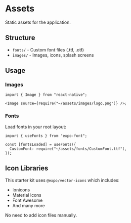 # Assets

Static assets for the application.

## Structure

- `fonts/` - Custom font files (.ttf, .otf)
- `images/` - Images, icons, splash screens

## Usage

### Images

```tsx
import { Image } from "react-native";

<Image source={require("~/assets/images/logo.png")} />;
```

### Fonts

Load fonts in your root layout:

```tsx
import { useFonts } from "expo-font";

const [fontsLoaded] = useFonts({
  CustomFont: require("~/assets/fonts/CustomFont.ttf"),
});
```

## Icon Libraries

This starter kit uses `@expo/vector-icons` which includes:

- Ionicons
- Material Icons
- Font Awesome
- And many more

No need to add icon files manually.
